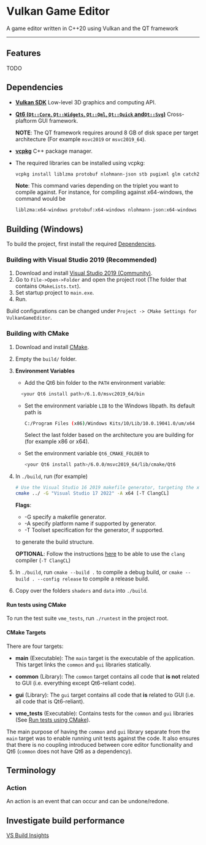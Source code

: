 # Vulkan Game Editor

A game editor written in C++20 using Vulkan and the QT framework

---

## Features

TODO

## Dependencies

-   [**Vulkan SDK**](https://vulkan.lunarg.com/) Low-level 3D graphics and computing API.
-   [**Qt6 (`Qt::Core`, `Qt::Widgets`, `Qt::Qml`, `Qt::Quick` and`Qt::Svg`)**](https://www.qt.io/download-open-source) Cross-plaftorm GUI framework.

    **NOTE**: The QT framework requires around 8 GB of disk space per target architecture (For example `msvc2019` or `msvc2019_64`).

-   [**vcpkg**](https://github.com/microsoft/vcpkg) C++ package manager.
-   The required libraries can be installed using vcpkg:

    ```sh
    vcpkg install liblzma protobuf nlohmann-json stb pugixml glm catch2 nano-signal-slot lua
    ```

    **Note**: This command varies depending on the triplet you want to compile against.
    For instance, for compiling against x64-windows, the command would be

    ```sh
    liblzma:x64-windows protobuf:x64-windows nlohmann-json:x64-windows stb:x64-windows pugixml:x64-windows glm:x64-windows catch2:x64-windows nano-signal-slot:x64-windows lua:x64-windows
    ```

## Building (Windows)

To build the project, first install the required [Dependencies](#dependencies).

### Building with Visual Studio 2019 (Recommended)

1. Download and install [Visual Studio 2019 (Community)](https://visualstudio.microsoft.com/vs/).
2. Go to `File->Open->Folder` and open the project root (The folder that contains `CMakeLists.txt`).
3. Set startup project to `main.exe`.
4. Run.

Build configurations can be changed under `Project -> CMake Settings for VulkanGameEditor`.

### Building with CMake

1. Download and install [CMake](https://cmake.org/download/).
2. Empty the `build/` folder.
3. **Environment Variables**

    - Add the Qt6 bin folder to the `PATH` environment variable:

    ```sh
      <your Qt6 install path>/6.1.0/msvc2019_64/bin
    ```

    - Set the environment variable `LIB` to the Windows libpath. Its default path is

        ```sh
        C:/Program Files (x86)/Windows Kits/10/Lib/10.0.19041.0/um/x64
        ```

        Select the last folder based on the architecture you are building for (for example x86 or x64).

    - Set the environment variable `Qt6_CMAKE_FOLDER` to

        ```sh
        <your Qt6 install path>/6.0.0/msvc2019_64/lib/cmake/Qt6
        ```

4. In `./build`, run (for example)

    ```sh
    # Use the Visual Studio 16 2019 makefile generator, targeting the x64 platform with the ClangCL compiler.
    cmake ../ -G "Visual Studio 17 2022" -A x64 [-T ClangCL]
    ```

    **Flags**:

    - -G specify a makefile generator.
    - -A specify platform name if supported by generator.
    - -T Toolset specification for the generator, if supported.

    to generate the build structure.

    **OPTIONAL**: Follow the instructions [here](https://docs.microsoft.com/en-us/cpp/build/clang-support-msbuild?view=vs-2019) to be able to use the `clang` compiler (`-T ClangCL`)

5. In `./build`, run `cmake --build .` to compile a debug build, or `cmake --build . --config release` to compile a release build.

6. Copy over the folders `shaders` and `data` into `./build`.

#### Run tests using CMake

To run the test suite `vme_tests`, run `./runtest` in the project root.

#### CMake Targets

There are four targets:

-   **main** (Executable): The `main` target is the executable of the application. This target links the `common` and `gui` libraries statically.
-   **common** (Library): The `common` target contains all code that **is not** related to GUI (i.e. everything except Qt6-reliant code).
-   **gui** (Library): The `gui` target contains all code that **is** related to GUI (i.e. all code that is Qt6-reliant).

-   **vme_tests** (Executable): Contains tests for the `common` and `gui` libraries (See [Run tests using CMake](#run-tests-using-cmake)).

The main purpose of having the `common` and `gui` library separate from the `main` target was to enable running unit tests against the code. It also ensures that there is no coupling introduced between core editor functionality and Qt6 (`common` does not have Qt6 as a dependency).

## Terminology

### Action

An action is an event that can occur and can be undone/redone.

## Investigate build performance

[VS Build Insights](https://devblogs.microsoft.com/cppblog/introducing-c-build-insights/)
